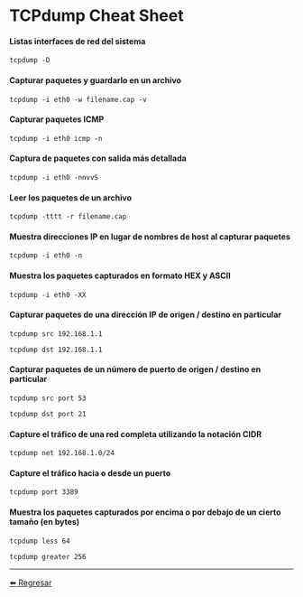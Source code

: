 # TCPdump Cheat Sheet

#### Listas interfaces de red del sistema
```
tcpdump -D
```

#### Capturar paquetes y guardarlo en un archivo
```
tcpdump -i eth0 -w filename.cap -v
```

#### Capturar paquetes ICMP
```
tcpdump -i eth0 icmp -n
```

#### Captura de paquetes con salida más detallada
```
tcpdump -i eth0 -nnvvS
```

#### Leer los paquetes de un archivo
```
tcpdump -tttt -r filename.cap
```

#### Muestra direcciones IP en lugar de nombres de host al capturar paquetes
```
tcpdump -i eth0 -n
```

#### Muestra los paquetes capturados en formato HEX y ASCII
```
tcpdump -i eth0 -XX
```

#### Capturar paquetes de una dirección IP de origen / destino en particular
```
tcpdump src 192.168.1.1
```
```
tcpdump dst 192.168.1.1
```

#### Capturar paquetes de un número de puerto de origen / destino en particular
```
tcpdump src port 53
```
```
tcpdump dst port 21
```

#### Capture el tráfico de una red completa utilizando la notación CIDR
```
tcpdump net 192.168.1.0/24
```

#### Capture el tráfico hacia o desde un puerto
```
tcpdump port 3389
```

#### Muestra los paquetes capturados por encima o por debajo de un cierto tamaño (en bytes)
```
tcpdump less 64
```
```
tcpdump greater 256
```

---

[:arrow_left: Regresar](https://github.com/m4lal0/cheatsheets)
